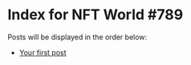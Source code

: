 # Index for NFT World #789
Posts will be displayed in the order below:

- [Your first post](./001-first.md)

